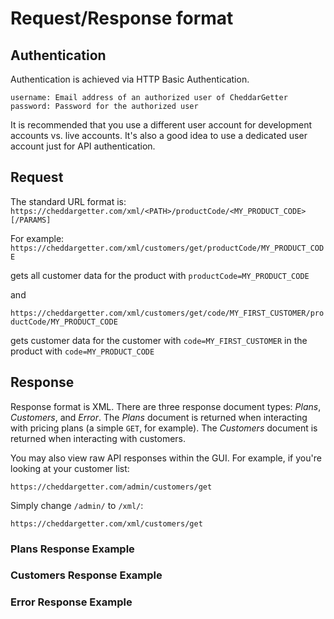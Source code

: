# Request/Response format

## Authentication

Authentication is achieved via HTTP Basic Authentication.

`username: Email address of an authorized user of CheddarGetter`
`password: Password for the authorized user`

It is recommended that you use a different user account for development accounts vs. live accounts.  It's also a good idea to use a dedicated user account just for API authentication.

## Request

The standard URL format is:
`https://cheddargetter.com/xml/<PATH>/productCode/<MY_PRODUCT_CODE>[/PARAMS]`

For example:
`https://cheddargetter.com/xml/customers/get/productCode/MY_PRODUCT_CODE`

gets all customer data for the product with `productCode=MY_PRODUCT_CODE`

and

`https://cheddargetter.com/xml/customers/get/code/MY_FIRST_CUSTOMER/productCode/MY_PRODUCT_CODE`

gets customer data for the customer with `code=MY_FIRST_CUSTOMER` in the product
with  `code=MY_PRODUCT_CODE`

## Response

Response format is XML.  There are three response document types: *Plans*,
*Customers*, and *Error*.  The *Plans* document is returned when interacting
with pricing plans (a simple `GET`, for example).  The *Customers* document is
returned when interacting with customers.

You may also view raw API responses within the GUI.  For example, if you're looking at your customer list:

`https://cheddargetter.com/admin/customers/get`

Simply change `/admin/` to `/xml/`:

`https://cheddargetter.com/xml/customers/get`

### Plans Response Example

<script src="https://gist.github.com/marcguyer/660077.js?file=plans.xml"></script>

### Customers Response Example

<script src="https://gist.github.com/marcguyer/660077.js?file=customers.xml"></script>

### Error Response Example

<script src="https://gist.github.com/marcguyer/660077.js?file=error.xml"></script>
